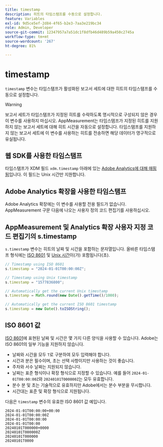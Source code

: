 ```yaml
---
title: timestamp
description: 히트의 타임스탬프를 수동으로 설정합니다.
feature: Variables
exl-id: 9d5ce5ef-2d84-4f65-b2e3-7aa3e219bc34
role: Admin, Developer
source-git-commit: 12347957a7a51dc1f8dfb46d489b59a450c2745a
workflow-type: tm+mt
source-wordcount: '267'
ht-degree: 81%

---
```


# timestamp

`timestamp` 변수는 타임스탬프가 활성화된 보고서 세트에 대한 히트의 타임스탬프를 수동으로 설정합니다.

>[!WARNING]
>
>보고서 세트가 타임스탬프가 지정된 히트를 수락하도록 명시적으로 구성되지 않은 경우 이 변수를 사용하지 마십시오. AppMeasurement는 타임스탬프가 지정된 히트를 지원하지 않는 보고서 세트에 대해 히트 시간을 자동으로 설정합니다. 타임스탬프를 지원하지 않는 보고서 세트에 이 변수를 사용하는 히트를 전송하면 해당 데이터가 영구적으로 유실됩니다.

## 웹 SDK를 사용한 타임스탬프

타임스탬프가 XDM 필드 `xdm.timestamp` 아래에 있는 [Adobe Analytics에 대해 매핑됨](https://experienceleague.adobe.com/docs/analytics/implementation/aep-edge/xdm-var-mapping.html)입니다. 이 필드는 Unix 시간만 지원합니다.

## Adobe Analytics 확장을 사용한 타임스탬프

Adobe Analytics 확장에는 이 변수를 사용할 전용 필드가 없습니다. AppMeasurement 구문 다음에 나오는 사용자 정의 코드 편집기를 사용하십시오.

## AppMeasurement 및 Analytics 확장 사용자 지정 코드 편집기의 s.timestamp

`s.timestamp` 변수는 히트의 날짜 및 시간을 포함하는 문자열입니다. 올바른 타임스탬프 형식에는 [ISO 8601](https://en.wikipedia.org/wiki/ISO_8601) 및 [Unix 시간](https://en.wikipedia.org/wiki/Unix_time)이(가) 포함됩니다(초).

```js
// Timestamp using ISO 8601
s.timestamp = "2024-01-01T00:00:00Z";

// Timestamp using Unix timestamp
s.timestamp = "1577836800";

// Automatically get the current Unix timestamp
s.timestamp = Math.round(new Date().getTime()/1000);

// Automatically get the current ISO 8601 timestamp
s.timestamp = new Date().toISOString();
```

## ISO 8601 값

[ISO 8601](https://en.wikipedia.org/wiki/ISO_8601)에 표현된 날짜 및 시간은 몇 가지 다른 양식을 사용할 수 있습니다. Adobe는 ISO 8601의 일부 기능을 지원하지 않습니다.

* 날짜와 시간을 모두 `T`로 구분하여 모두 입력해야 합니다.
* 시간과 분은 필수이며, 초는 선택 사항이지만 사용하는 것이 좋습니다.
* 주차와 서수 날짜는 지원되지 않습니다.
* 날짜는 표준 형식이나 확장 형식으로 지정할 수 있습니다. 예를 들어 `2024-01-01T00:00:00Z`와 `20240101T000000Z`는 모두 유효합니다.
* 분수 분 및 초는 기술적으로 유효하지만 Adobe에서는 분수 부분을 무시합니다.
* 시간대는 표준 및 확장 형식으로 지원됩니다.

다음은 `timestamp` 변수의 유효한 ISO 8601 값 예입니다.

```text
2024-01-01T00:00:00+00:00
2024-01-01T00:00:00Z
2024-01-01T00:00:00
2024-01-01T00:00
20240101T000000+0000
20240101T000000Z
20240101T000000
20240101T0000
```
